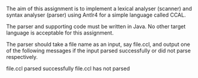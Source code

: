 The aim of this assignment is to implement a lexical analyser (scanner) and syntax analyser (parser) using Antlr4 for a simple language called CCAL.

The parser and supporting code must be written in Java. No other target language is acceptable for this assignment.

The parser should take a file name as an input, say file.ccl, and output one of the following messages if the input parsed successfully or did not parse respectively.

file.ccl parsed successfully
file.ccl has not parsed
